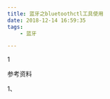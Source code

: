 ```yaml
---
title: 蓝牙之bluetoothctl工具使用
date: 2018-12-14 16:59:35
tags:
	- 蓝牙

---
```


1

参考资料

1、



